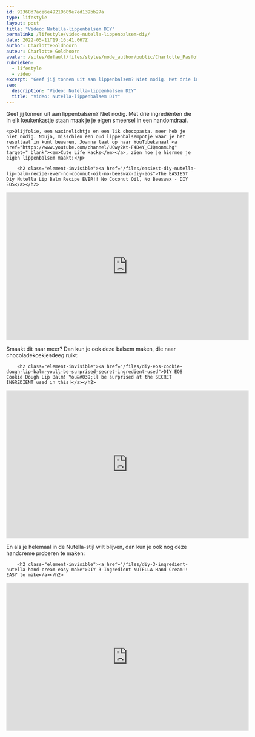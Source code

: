 ```yaml
---
id: 92368d7ace6e49219689e7ed139bb27a
type: lifestyle
layout: post
title: "Video: Nutella-lippenbalsem DIY"
permalink: /lifestyle/video-nutella-lippenbalsem-diy/
date: 2022-05-11T19:16:41.067Z
author: CharlotteGoldhoorn
auteur: Charlotte Goldhoorn
avatar: /sites/default/files/styles/node_author/public/Charlotte_PasfotoDSC01555%20EXTRA.jpg?itok=Uh1_j08g
rubrieken:
  - lifestyle
  - video
excerpt: "Geef jij tonnen uit aan lippenbalsem? Niet nodig. Met drie ingrediënten die in elk keukenkastje staan maak je je eigen smeersel in een handomdraai.  "
seo:
  description: "Video: Nutella-lippenbalsem DIY"
  title: "Video: Nutella-lippenbalsem DIY"
---
```

Geef jij tonnen uit aan lippenbalsem? Niet nodig. Met drie ingrediënten die in elk keukenkastje staan maak je je eigen smeersel in een handomdraai.  

    <p>Olijfolie, een waxinelichtje en een lik chocopasta, meer heb je niet nodig. Nouja, misschien een oud lippenbalsempotje waar je het resultaat in kunt bewaren. Joanna laat op haar YouTubekanaal <a href="https://www.youtube.com/channel/UCwy2Kt-F4D4Y_CJQmonmLhg" target="_blank"><em>Cute Life Hacks</em></a>, zien hoe je hiermee je eigen lippenbalsem maakt:</p>
<p><div class="media media-element-container media-default"><div id="file-17979" class="file file-video file-video-youtube">

        <h2 class="element-invisible"><a href="/files/easiest-diy-nutella-lip-balm-recipe-ever-no-coconut-oil-no-beeswax-diy-eos">The EASIEST Diy Nutella Lip Balm Recipe EVER!! No Coconut Oil, No Beeswax - DIY EOS</a></h2>
    
  
  <div class="content">
    <div class="media-youtube-video media-element file-default media-youtube-1">
  <iframe class="media-youtube-player" width="640" height="390" title="The EASIEST Diy Nutella Lip Balm Recipe EVER!! No Coconut Oil, No Beeswax - DIY EOS" src="https://www.youtube.com/embed/X02D0sEi_4U?wmode=opaque&controls=" name="The EASIEST Diy Nutella Lip Balm Recipe EVER!! No Coconut Oil, No Beeswax - DIY EOS" frameborder="0" allowfullscreen="">Video van The EASIEST Diy Nutella Lip Balm Recipe EVER!! No Coconut Oil, No Beeswax - DIY EOS</iframe>
</div>
  </div>

  
</div>
</div>
<p>Smaakt dit naar meer? Dan kun je ook deze balsem maken, die naar chocoladekoekjesdeeg ruikt:</p>
<p><div class="media media-element-container media-default"><div id="file-17980" class="file file-video file-video-youtube">

        <h2 class="element-invisible"><a href="/files/diy-eos-cookie-dough-lip-balm-youll-be-surprised-secret-ingredient-used">DIY EOS Cookie Dough Lip Balm! You&#039;ll be surprised at the SECRET INGREDIENT used in this!</a></h2>
    
  
  <div class="content">
    <div class="media-youtube-video media-element file-default media-youtube-2">
  <iframe class="media-youtube-player" width="640" height="390" title="DIY EOS Cookie Dough Lip Balm! You&#039;ll be surprised at the SECRET INGREDIENT used in this!" src="https://www.youtube.com/embed/lMLbWXsf02k?wmode=opaque&controls=" name="DIY EOS Cookie Dough Lip Balm! You&#039;ll be surprised at the SECRET INGREDIENT used in this!" frameborder="0" allowfullscreen="">Video van DIY EOS Cookie Dough Lip Balm! You&amp;#039;ll be surprised at the SECRET INGREDIENT used in this!</iframe>
</div>
  </div>

  
</div>
</div>
<p>En als je helemaal in de Nutella-stijl wilt blijven, dan kun je ook nog deze handcrème proberen te maken:</p>
<p><div class="media media-element-container media-default"><div id="file-17981" class="file file-video file-video-youtube">

        <h2 class="element-invisible"><a href="/files/diy-3-ingredient-nutella-hand-cream-easy-make">DIY 3-Ingredient NUTELLA Hand Cream!! EASY to make</a></h2>
    
  
  <div class="content">
    <div class="media-youtube-video media-element file-default media-youtube-3">
  <iframe class="media-youtube-player" width="640" height="390" title="DIY 3-Ingredient NUTELLA Hand Cream!! EASY to make" src="https://www.youtube.com/embed/ff9nk8dNqa0?wmode=opaque&controls=" name="DIY 3-Ingredient NUTELLA Hand Cream!! EASY to make" frameborder="0" allowfullscreen="">Video van DIY 3-Ingredient NUTELLA Hand Cream!! EASY to make</iframe>
</div>
  </div>

  
</div>
</div>  

